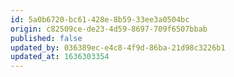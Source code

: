 ```yaml
---
id: 5a0b6720-bc61-428e-8b59-33ee3a0504bc
origin: c82509ce-de23-4d59-8697-709f6507bbab
published: false
updated_by: 036389ec-e4c8-4f9d-86ba-21d98c3226b1
updated_at: 1636303354
---
```

